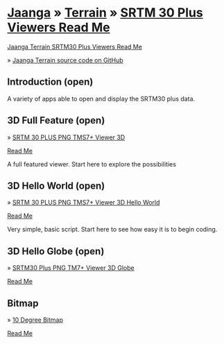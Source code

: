 [Jaanga]( ../index.html ) &raquo; [Terrain]( ../terrain-r2/terrain.html ) &raquo; [SRTM 30 Plus]( ../terrain-srtm30-plus-r2/terrain-srtm30-plus.html )
[Viewers Read Me]( terrain-srtm30-plus-viewers.html )
===


[Jaanga Terrain SRTM30 Plus Viewers Read Me]( #./readme.md# )

&raquo; [Jaanga Terrain source code on GitHub]( https://github.com/jaanga/terrain-srtm30-plus-viewers/ "View files with GitHub" ) <scan style=display:none ><< You are here</scan>  


## Introduction (open)

A variety of apps able to open and display the SRTM30 plus data.


## 3D Full Feature (open)

&raquo; [SRTM 30 PLUS PNG TMS7+ Viewer 3D]( ./png-tms7-viewer-3d-features/r1/png-tms7-viewer-3d.html )

[Read Me]( #./png-tms7-viewer-3d-features/readme.md# )

A full featured viewer. Start here to explore the possibilities


## 3D Hello World (open)

&raquo; [SRTM 30 PLUS PNG TMS7+ Viewer 3D Hello World]( ./png-tms7-viewer-3d-hello-world/r1/png-tms7-viewer-3d-hello-world.html )

[Read Me]( #./png-tms7-viewer-3d-hello-world/readme.md# )

Very simple, basic script. Start here to see how easy it is to begin coding.


## 3D Hello Globe (open)

&raquo; [SRTM30 Plus PNG TM7+ Viewer 3D Globe]( ./png-tms7-viewer-3d-globe/r1/png-tms7-viewer-3d-globe.html )

[Read Me]( #./png-tms7-viewer-3d-globe/readme.md# )


## Bitmap

&raquo; [10 Degree Bitmap]( ./png-10degree-viewer-bitmap/r1/template-png-10degree-viewer-bitmap.html )

[Read Me]( #./png-10degree-viewer-bitmap/readme.md# )




